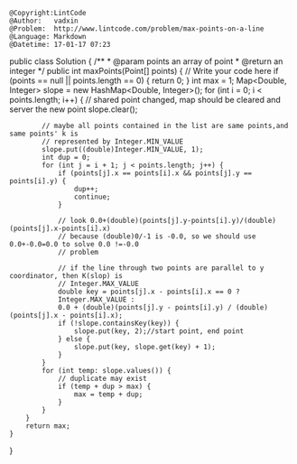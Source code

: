 ```
@Copyright:LintCode
@Author:   vadxin
@Problem:  http://www.lintcode.com/problem/max-points-on-a-line
@Language: Markdown
@Datetime: 17-01-17 07:23
```

public class Solution {
    /**
     * @param points an array of point
     * @return an integer
     */
    public int maxPoints(Point[] points) {
        // Write your code here
        if (points == null || points.length == 0) {
            return 0;
        }
        int max = 1;
        Map<Double, Integer> slope = new HashMap<Double, Integer>();
        for (int i = 0; i < points.length; i++) {
            // shared point changed, map should be cleared and server the new point
            slope.clear();
            
            // maybe all points contained in the list are same points,and same points' k is 
            // represented by Integer.MIN_VALUE
            slope.put((double)Integer.MIN_VALUE, 1);
            int dup = 0;
            for (int j = i + 1; j < points.length; j++) {
                if (points[j].x == points[i].x && points[j].y == points[i].y) {
                    dup++;
                    continue;
                }
                
                // look 0.0+(double)(points[j].y-points[i].y)/(double)(points[j].x-points[i].x)
                // because (double)0/-1 is -0.0, so we should use 0.0+-0.0=0.0 to solve 0.0 !=-0.0
                // problem

                // if the line through two points are parallel to y coordinator, then K(slop) is 
                // Integer.MAX_VALUE
                double key = points[j].x - points[i].x == 0 ? 
                Integer.MAX_VALUE : 
                0.0 + (double)(points[j].y - points[i].y) / (double) (points[j].x - points[i].x);
                if (!slope.containsKey(key)) {
                    slope.put(key, 2);//start point, end point
                } else {
                    slope.put(key, slope.get(key) + 1);
                }
            }
            for (int temp: slope.values()) {
                // duplicate may exist
                if (temp + dup > max) {
                    max = temp + dup;
                }
            }
        }
        return max;
    }
}